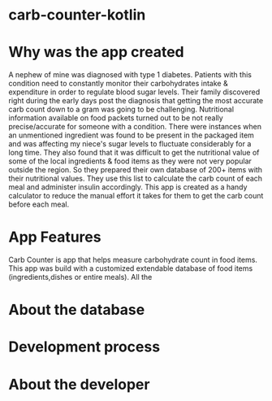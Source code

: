 # carb-counter-kotlin

# Why was the app created
A nephew of mine was diagnosed with type 1 diabetes. Patients with this condition need to constantly monitor their carbohydrates intake & expenditure in order to regulate blood sugar levels. Their family discovered right during the early days post the diagnosis that getting the most accurate carb count down to a gram was going to be challenging. Nutritional information available on food packets turned out to be not really precise/accurate for someone with a condition. There were instances when an unmentioned ingredient was found to be present in the packaged item and was affecting my niece's sugar levels to fluctuate considerably for a long time. They also found that it was difficult to get the nutritional value of some of the local ingredients & food items as they were not very popular outside the region. So they prepared their own database of 200+ items with their nutritional values. They use this list to calculate the carb count of each meal and administer insulin accordingly. This app is created as a handy calculator to reduce the manual effort it takes for them to get the carb count before each meal.

# App Features
Carb Counter is app that helps measure carbohydrate count in food items. This app was build with a customized extendable database of food items (ingredients,dishes or entire meals). All the 

# About the database

# Development process

# About the developer
